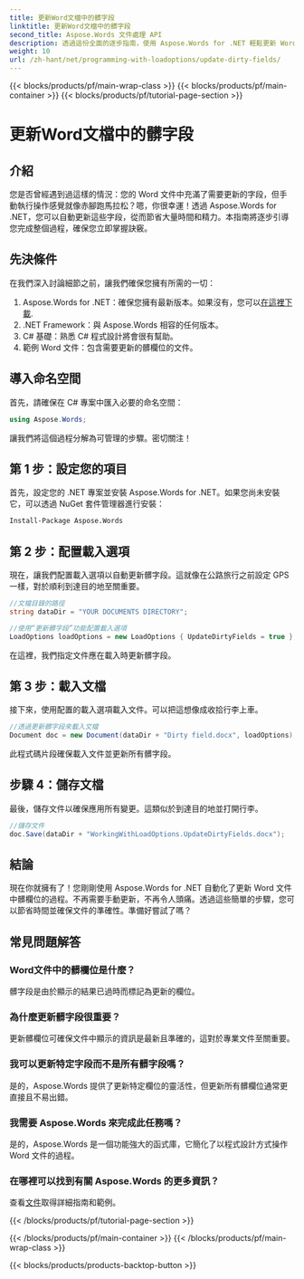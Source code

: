 ```yaml
---
title: 更新Word文檔中的髒字段
linktitle: 更新Word文檔中的髒字段
second_title: Aspose.Words 文件處理 API
description: 透過這份全面的逐步指南，使用 Aspose.Words for .NET 輕鬆更新 Word 文件中的髒欄位。
weight: 10
url: /zh-hant/net/programming-with-loadoptions/update-dirty-fields/
---
```


{{< blocks/products/pf/main-wrap-class >}}
{{< blocks/products/pf/main-container >}}
{{< blocks/products/pf/tutorial-page-section >}}

# 更新Word文檔中的髒字段


## 介紹

您是否曾經遇到過這樣的情況：您的 Word 文件中充滿了需要更新的字段，但手動執行操作感覺就像赤腳跑馬拉松？嗯，你很幸運！透過 Aspose.Words for .NET，您可以自動更新這些字段，從而節省大量時間和精力。本指南將逐步引導您完成整個過程，確保您立即掌握訣竅。

## 先決條件

在我們深入討論細節之前，讓我們確保您擁有所需的一切：

1.  Aspose.Words for .NET：確保您擁有最新版本。如果沒有，您可以[在這裡下載](https://releases.aspose.com/words/net/).
2. .NET Framework：與 Aspose.Words 相容的任何版本。
3. C# 基礎：熟悉 C# 程式設計將會很有幫助。
4. 範例 Word 文件：包含需要更新的髒欄位的文件。

## 導入命名空間

首先，請確保在 C# 專案中匯入必要的命名空間：

```csharp
using Aspose.Words;
```

讓我們將這個過程分解為可管理的步驟。密切關注！

## 第 1 步：設定您的項目

首先，設定您的 .NET 專案並安裝 Aspose.Words for .NET。如果您尚未安裝它，可以透過 NuGet 套件管理器進行安裝：

```bash
Install-Package Aspose.Words
```

## 第 2 步：配置載入選項

現在，讓我們配置載入選項以自動更新髒字段。這就像在公路旅行之前設定 GPS 一樣，對於順利到達目的地至關重要。

```csharp
//文檔目錄的路徑
string dataDir = "YOUR DOCUMENTS DIRECTORY";

//使用“更新髒字段”功能配置載入選項
LoadOptions loadOptions = new LoadOptions { UpdateDirtyFields = true };
```

在這裡，我們指定文件應在載入時更新髒字段。

## 第 3 步：載入文檔

接下來，使用配置的載入選項載入文件。可以把這想像成收拾行李上車。

```csharp
//透過更新髒字段來載入文檔
Document doc = new Document(dataDir + "Dirty field.docx", loadOptions);
```

此程式碼片段確保載入文件並更新所有髒字段。

## 步驟 4：儲存文檔

最後，儲存文件以確保應用所有變更。這類似於到達目的地並打開行李。

```csharp
//儲存文件
doc.Save(dataDir + "WorkingWithLoadOptions.UpdateDirtyFields.docx");
```

## 結論

現在你就擁有了！您剛剛使用 Aspose.Words for .NET 自動化了更新 Word 文件中髒欄位的過程。不再需要手動更新，不再令人頭痛。透過這些簡單的步驟，您可以節省時間並確保文件的準確性。準備好嘗試了嗎？

## 常見問題解答

### Word文件中的髒欄位是什麼？
髒字段是由於顯示的結果已過時而標記為更新的欄位。

### 為什麼更新髒字段很重要？
更新髒欄位可確保文件中顯示的資訊是最新且準確的，這對於專業文件至關重要。

### 我可以更新特定字段而不是所有髒字段嗎？
是的，Aspose.Words 提供了更新特定欄位的靈活性，但更新所有髒欄位通常更直接且不易出錯。

### 我需要 Aspose.Words 來完成此任務嗎？
是的，Aspose.Words 是一個功能強大的函式庫，它簡化了以程式設計方式操作 Word 文件的過程。

### 在哪裡可以找到有關 Aspose.Words 的更多資訊？
查看[文件](https://reference.aspose.com/words/net/)取得詳細指南和範例。

{{< /blocks/products/pf/tutorial-page-section >}}

{{< /blocks/products/pf/main-container >}}
{{< /blocks/products/pf/main-wrap-class >}}

{{< blocks/products/products-backtop-button >}}
